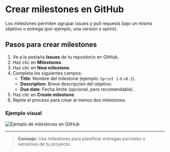 # Crear milestones en GitHub

Los milestones permiten agrupar issues y pull requests bajo un mismo objetivo o entrega (por ejemplo, una versión o sprint).

## Pasos para crear milestones

1. Ve a la pestaña **Issues** de tu repositorio en GitHub.
2. Haz clic en **Milestones**.
3. Haz clic en **New milestone**.
4. Completa los siguientes campos:
   - **Title**: Nombre del milestone (ejemplo: `Sprint 1` o `v0.1`).
   - **Description**: Breve descripción del objetivo.
   - **Due date**: Fecha límite (opcional, pero recomendable).
5. Haz clic en **Create milestone**.
6. Repite el proceso para crear al menos dos milestones.

### Ejemplo visual

![Ejemplo de milestones en GitHub](https://docs.github.com/assets/images/help/issues/milestones-list.png)

---

> **Consejo:** Usa milestones para planificar entregas parciales o versiones de tu proyecto.
